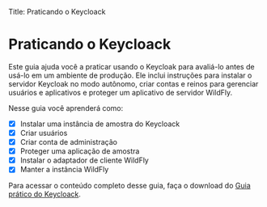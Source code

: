 Title: Praticando o Keycloack

# Praticando o Keycloack

Este guia ajuda você a praticar usando o Keycloak para avaliá-lo antes de usá-lo em um ambiente de produção. Ele inclui instruções para instalar o servidor Keycloak no modo autônomo, criar contas e reinos para gerenciar usuários e aplicativos e proteger um aplicativo de servidor WildFly.

Nesse guia você aprenderá como:

-[x] Instalar uma instância de amostra do Keycloack  
-[x] Criar usuários  
-[x] Criar conta de administração
-[x] Proteger uma aplicação de amostra  
-[x] Instalar o adaptador de cliente WildFly  
-[x] Manter a instância WildFly

Para acessar o conteúdo completo desse guia, faça o download do [Guia prático do Keycloack][1].






[1]:/pt-br/keycloack/praticando_keycloack.pdf

